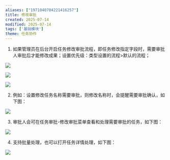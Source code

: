 ```yaml
---
aliases: ["1971040704221416257"]
title: 修改审批
created: 2025-07-14
modified: 2025-07-14
tags: ['基础模块']
theme: 任务协作
---
```


1. 如果管理员在后台开启任务修改审批流程，即任务修改指定字段时，需要审批人审批后才能修改成果；设置优先级：类型设置的流程>默认的流程；

![](https://myhelpdoc.oss-cn-heyuan.aliyuncs.com/mdimages/51f9d5996ef61f9ccb6b5ad607341bde.jpg)

![](https://myhelpdoc.oss-cn-heyuan.aliyuncs.com/mdimages/afe60b31554f1d3fc1636c74c64e94a2.jpg)

![](https://myhelpdoc.oss-cn-heyuan.aliyuncs.com/mdimages/2b99c5a9e8a4a4d07237478d416d47dc.jpg)

2. 例如：设置修改任务名称需要审批，则修改名称时，会提醒需要审批确认，如下图：

![](https://myhelpdoc.oss-cn-heyuan.aliyuncs.com/mdimages/49a4284189410945ce4667d0f14f5f8e.jpg)

3. 审批人会可在任务审批-修改审批菜单查看和处理需要审批的任务，如下图：

![](https://myhelpdoc.oss-cn-heyuan.aliyuncs.com/mdimages/5c42cfdc33cc97d3e4fbca73b1555059.jpg)

4. 支持批量处理，也可以打开任务详情处理，如下图：

![](https://myhelpdoc.oss-cn-heyuan.aliyuncs.com/mdimages/de26c29915483196f9c93d835ef76ca3.jpg)

